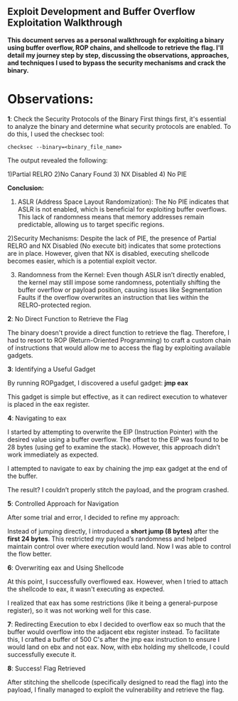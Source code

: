 ## Exploit Development and Buffer Overflow Exploitation Walkthrough

**This document serves as a personal walkthrough for exploiting a binary using buffer overflow, ROP chains, and shellcode to retrieve the flag. I'll detail my journey step by step, discussing the observations, approaches, and techniques I used to bypass the security mechanisms and crack the binary.**

# Observations:

**1**: Check the Security Protocols of the Binary
First things first, it's essential to analyze the binary and determine what security protocols are enabled. To do this, I used the checksec tool:
    
    checksec --binary=<binary_file_name>

The output revealed the following:

1)Partial RELRO
2)No Canary Found
3) NX Disabled
4) No PIE

**Conclusion:**

1) ASLR (Address Space Layout Randomization): The No PIE indicates that ASLR is not enabled, which is beneficial for exploiting buffer overflows. This lack of randomness means that memory addresses remain predictable, allowing us to target specific regions.

2)Security Mechanisms: Despite the lack of PIE, the presence of Partial RELRO and NX Disabled (No execute bit) indicates that some protections are in place. However, given that NX is disabled, executing shellcode becomes easier, which is a potential exploit vector.

3) Randomness from the Kernel: Even though ASLR isn’t directly enabled, the kernel may still impose some randomness, potentially shifting the buffer overflow or payload position, causing issues like Segmentation Faults if the overflow overwrites an instruction that lies within the RELRO-protected region.

**2**: No Direct Function to Retrieve the Flag

The binary doesn't provide a direct function to retrieve the flag. Therefore, I had to resort to ROP (Return-Oriented Programming) to craft a custom chain of instructions that would allow me to access the flag by exploiting available gadgets.

**3**: Identifying a Useful Gadget

By running ROPgadget, I discovered a useful gadget:   **jmp eax**

This gadget is simple but effective, as it can redirect execution to whatever is placed in the eax register.

**4**: Navigating to eax

I started by attempting to overwrite the EIP (Instruction Pointer) with the desired value using a buffer overflow. The offset to the EIP was found to be 28 bytes (using gef to examine the stack). However, this approach didn’t work immediately as expected.

I attempted to navigate to eax by chaining the jmp eax gadget at the end of the buffer.

The result? I couldn’t properly stitch the payload, and the program crashed.

**5**: Controlled Approach for Navigation

After some trial and error, I decided to refine my approach:

Instead of jumping directly, I introduced a **short jump (8 bytes)** after the **first 24 bytes**.
This restricted my payload’s randomness and helped maintain control over where execution would land.
Now I was able to control the flow better.

**6**: Overwriting eax and Using Shellcode

At this point, I successfully overflowed eax. However, when I tried to attach the shellcode to eax, it wasn't executing as expected.

I realized that eax has some restrictions (like it being a general-purpose register), so it was not working well for this case.

**7**: Redirecting Execution to ebx
I decided to overflow eax so much that the buffer would overflow into the adjacent ebx register instead. To facilitate this, I crafted a buffer of 500 C's after the jmp eax instruction to ensure I would land on ebx and not eax.
Now, with ebx holding my shellcode, I could successfully execute it.

**8**: Success! Flag Retrieved

After stitching the shellcode (specifically designed to read the flag) into the payload, I finally managed to exploit the vulnerability and retrieve the flag.
